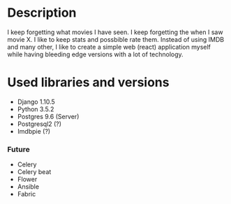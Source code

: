 # Description
I keep forgetting what movies I have seen.
I keep forgetting the when I saw movie X.
I like to keep stats and possbible rate them. Instead of using IMDB and many other, I like to create a simple web (react) application myself while having bleeding edge versions with a lot of technology.

# Used libraries and versions
* Django 1.10.5
* Python 3.5.2
* Postgres 9.6 (Server)
* Postgresql2 (?)
* Imdbpie (?)

### Future
* Celery
* Celery beat
* Flower
* Ansible
* Fabric

